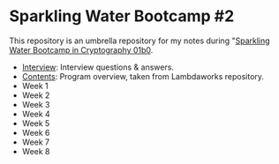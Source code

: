 # Sparkling Water Bootcamp #2

This repository is an umbrella repository for my notes during "[Sparkling Water Bootcamp in Cryptography 01b0](https://github.com/lambdaclass/lambdaworks/blob/bootcamp0b10/bootcamp/sparkling_water_0b10.md).

- [Interview](./docs/INTERVIEW.md): Interview questions & answers.
- [Contents](./docs/PROGRAM.md): Program overview, taken from Lambdaworks repository.
- Week 1
- Week 2
- Week 3
- Week 4
- Week 5
- Week 6
- Week 7
- Week 8
